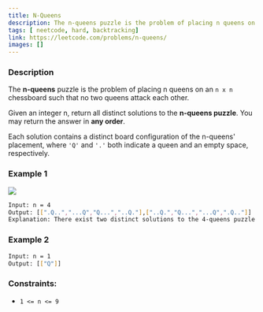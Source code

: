 ```yaml
---
title: N-Queens
description: The n-queens puzzle is the problem of placing n queens on an n x n chessboard such that no two queens attack each other.
tags: [ neetcode, hard, backtracking]
link: https://leetcode.com/problems/n-queens/
images: []
---
```


### Description

The **n-queens** puzzle is the problem of placing n queens on an `n x n` chessboard such that no two queens attack each other.

Given an integer n, return all distinct solutions to the **n-queens puzzle**. You may return the answer in **any order**.

Each solution contains a distinct board configuration of the n-queens' placement, where `'Q'` and `'.'` both indicate a queen and an empty space, respectively.

### Example 1

![](https://assets.leetcode.com/uploads/2020/11/13/queens.jpg)


```bash
Input: n = 4
Output: [[".Q..","...Q","Q...","..Q."],["..Q.","Q...","...Q",".Q.."]]
Explanation: There exist two distinct solutions to the 4-queens puzzle as shown above
```

### Example 2

```bash
Input: n = 1
Output: [["Q"]]
```

### Constraints:

- `1 <= n <= 9`